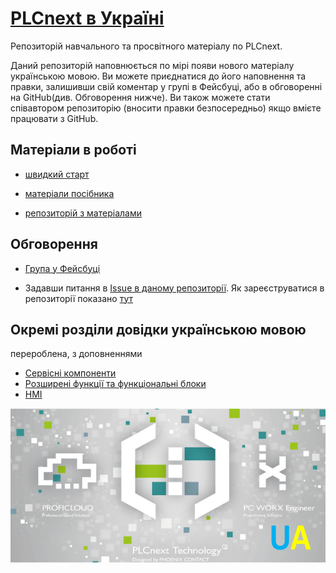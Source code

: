# [PLCnext в Україні](https://pupenasan.github.io/plcnext/)
Репозиторій навчального та просвітного матеріалу по PLCnext.

Даний репозиторій наповнюється по мірі появи нового матеріалу українською мовою. Ви можете приєднатися до його наповнення та правки, залишивши свій коментар у групі в Фейсбуці, або в обговоренні на GitHub(див. Обговорення нижче). Ви також можете стати співавтором репозиторію (вносити правки безпосередньо) якщо вмієте працювати з GitHub.

## Матеріали в роботі

- [швидкий старт](faststart.md)

- [матеріали посібника](book/README.md)

- [репозиторій з матеріалами](https://github.com/pupenasan/plcnext)

## Обговорення

- [Група у Фейсбуці](https://www.facebook.com/groups/plcnextua)

- Задавши питання в [Issue в даному репозиторії](https://github.com/pupenasan/plcnext/issues). Як зареєструватися в репозиторії показано [тут](https://pupenasan.github.io/Git4All/events/workshop1.html)   

## Окремі розділи довідки українською мовою

перероблена, з доповненнями

- [Сервісні компоненти](service_components/README.md) 
- [Розширені функції та функціональні блоки](extended/README.md)
- [HMI](hmi/README.md)

![](img.png)
